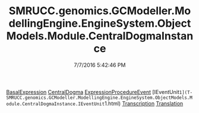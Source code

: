 ﻿---
title: SMRUCC.genomics.GCModeller.ModellingEngine.EngineSystem.ObjectModels.Module.CentralDogmaInstance
date: 7/7/2016 5:42:46 PM
---

[BasalExpression](T-SMRUCC.genomics.GCModeller.ModellingEngine.EngineSystem.ObjectModels.Module.CentralDogmaInstance.BasalExpression.html)
[CentralDogma](T-SMRUCC.genomics.GCModeller.ModellingEngine.EngineSystem.ObjectModels.Module.CentralDogmaInstance.CentralDogma.html)
[ExpressionProcedureEvent](T-SMRUCC.genomics.GCModeller.ModellingEngine.EngineSystem.ObjectModels.Module.CentralDogmaInstance.ExpressionProcedureEvent.html)
[IEventUnit`1](T-SMRUCC.genomics.GCModeller.ModellingEngine.EngineSystem.ObjectModels.Module.CentralDogmaInstance.IEventUnit`1.html)
[Transcription](T-SMRUCC.genomics.GCModeller.ModellingEngine.EngineSystem.ObjectModels.Module.CentralDogmaInstance.Transcription.html)
[Translation](T-SMRUCC.genomics.GCModeller.ModellingEngine.EngineSystem.ObjectModels.Module.CentralDogmaInstance.Translation.html)
